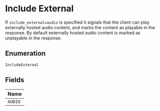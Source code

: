 
# Include External

If `include_external=audio` is specified it signals that the client can play externally hosted audio content, and marks
the content as playable in the response. By default externally hosted audio content is marked as unplayable in the response.

## Enumeration

`IncludeExternal`

## Fields

| Name |
|  --- |
| `AUDIO` |

